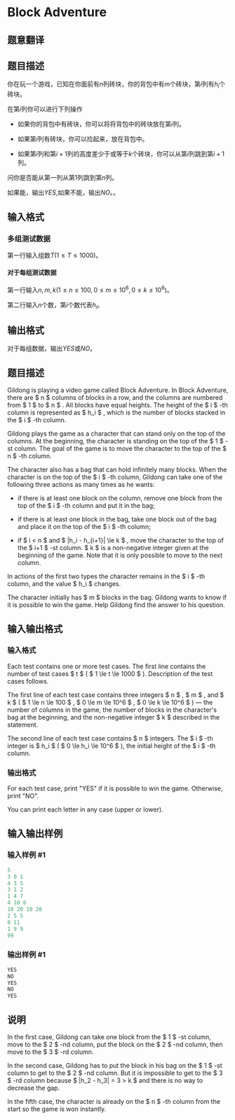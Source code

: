 # Block Adventure

## 题意翻译

## 题目描述

你在玩一个游戏，已知在你面前有$n$列砖块，你的背包中有$m$个砖块，第$i$列有$h_i$个砖块。

在第$i$列你可以进行下列操作

- 如果你的背包中有砖块，你可以将将背包中的砖块放在第$i$列。

- 如果第$i$列有砖块，你可以捡起来，放在背包中。

- 如果第$i$列和第$i+1$列的高度差少于或等于$k$个砖块，你可以从第$i$列跳到第$i+1$列。

问你是否能从第一列从第$1$列跳到第$n$列。

如果能，输出$YES$,如果不能，输出$NO$。。

## 输入格式

### 多组测试数据

第一行输入组数${T}(1{\le}T{\le}1000)$。

#### 对于每组测试数据

第一行输入$n,m,k({1{\le}n{\le}100},{0{\le}m{\le}10^6},{0{\le}k{\le}10^6})$。

第二行输入$n$个数，第$i$个数代表$h_i$。

## 输出格式

对于每组数据，输出$YES$或$NO$。

## 题目描述

Gildong is playing a video game called Block Adventure. In Block Adventure, there are $ n $ columns of blocks in a row, and the columns are numbered from $ 1 $ to $ n $ . All blocks have equal heights. The height of the $ i $ -th column is represented as $ h_i $ , which is the number of blocks stacked in the $ i $ -th column.

Gildong plays the game as a character that can stand only on the top of the columns. At the beginning, the character is standing on the top of the $ 1 $ -st column. The goal of the game is to move the character to the top of the $ n $ -th column.

The character also has a bag that can hold infinitely many blocks. When the character is on the top of the $ i $ -th column, Gildong can take one of the following three actions as many times as he wants:

- if there is at least one block on the column, remove one block from the top of the $ i $ -th column and put it in the bag;

- if there is at least one block in the bag, take one block out of the bag and place it on the top of the $ i $ -th column;

- if $ i < n $ and $ |h_i - h_{i+1}| \le k $ , move the character to the top of the $ i+1 $ -st column. $ k $ is a non-negative integer given at the beginning of the game. Note that it is only possible to move to the next column.

In actions of the first two types the character remains in the $ i $ -th column, and the value $ h_i $ changes.

The character initially has $ m $ blocks in the bag. Gildong wants to know if it is possible to win the game. Help Gildong find the answer to his question.

## 输入输出格式

### 输入格式

Each test contains one or more test cases. The first line contains the number of test cases $ t $ ( $ 1 \le t \le 1000 $ ). Description of the test cases follows.

The first line of each test case contains three integers $ n $ , $ m $ , and $ k $ ( $ 1 \le n \le 100 $ , $ 0 \le m \le 10^6 $ , $ 0 \le k \le 10^6 $ ) — the number of columns in the game, the number of blocks in the character's bag at the beginning, and the non-negative integer $ k $ described in the statement.

The second line of each test case contains $ n $ integers. The $ i $ -th integer is $ h_i $ ( $ 0 \le h_i \le 10^6 $ ), the initial height of the $ i $ -th column.

### 输出格式

For each test case, print "YES" if it is possible to win the game. Otherwise, print "NO".

You can print each letter in any case (upper or lower).

## 输入输出样例

### 输入样例 #1

```cpp
5
3 0 1
4 3 5
3 1 2
1 4 7
4 10 0
10 20 10 20
2 5 5
0 11
1 9 9
99

```
### 输出样例 #1

```cpp
YES
NO
YES
NO
YES

```
## 说明

In the first case, Gildong can take one block from the $ 1 $ -st column, move to the $ 2 $ -nd column, put the block on the $ 2 $ -nd column, then move to the $ 3 $ -rd column.

In the second case, Gildong has to put the block in his bag on the $ 1 $ -st column to get to the $ 2 $ -nd column. But it is impossible to get to the $ 3 $ -rd column because $ |h_2 - h_3| = 3 > k $ and there is no way to decrease the gap.

In the fifth case, the character is already on the $ n $ -th column from the start so the game is won instantly.

